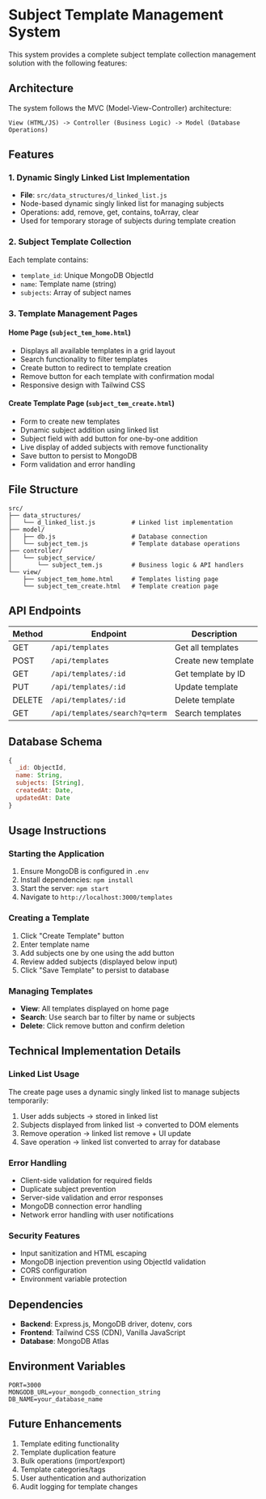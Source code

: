 # Subject Template Management System

This system provides a complete subject template collection management solution with the following features:

## Architecture

The system follows the MVC (Model-View-Controller) architecture:

```
View (HTML/JS) -> Controller (Business Logic) -> Model (Database Operations)
```

## Features

### 1. Dynamic Singly Linked List Implementation
- **File**: `src/data_structures/d_linked_list.js`
- Node-based dynamic singly linked list for managing subjects
- Operations: add, remove, get, contains, toArray, clear
- Used for temporary storage of subjects during template creation

### 2. Subject Template Collection
Each template contains:
- `template_id`: Unique MongoDB ObjectId
- `name`: Template name (string)
- `subjects`: Array of subject names

### 3. Template Management Pages

#### Home Page (`subject_tem_home.html`)
- Displays all available templates in a grid layout
- Search functionality to filter templates
- Create button to redirect to template creation
- Remove button for each template with confirmation modal
- Responsive design with Tailwind CSS

#### Create Template Page (`subject_tem_create.html`)
- Form to create new templates
- Dynamic subject addition using linked list
- Subject field with add button for one-by-one addition
- Live display of added subjects with remove functionality
- Save button to persist to MongoDB
- Form validation and error handling

## File Structure

```
src/
├── data_structures/
│   └── d_linked_list.js          # Linked list implementation
├── model/
│   ├── db.js                     # Database connection
│   └── subject_tem.js            # Template database operations
├── controller/
│   └── subject_service/
│       └── subject_tem.js        # Business logic & API handlers
└── view/
    ├── subject_tem_home.html     # Templates listing page
    └── subject_tem_create.html   # Template creation page
```

## API Endpoints

| Method | Endpoint | Description |
|--------|----------|-------------|
| GET | `/api/templates` | Get all templates |
| POST | `/api/templates` | Create new template |
| GET | `/api/templates/:id` | Get template by ID |
| PUT | `/api/templates/:id` | Update template |
| DELETE | `/api/templates/:id` | Delete template |
| GET | `/api/templates/search?q=term` | Search templates |

## Database Schema

```javascript
{
  _id: ObjectId,
  name: String,
  subjects: [String],
  createdAt: Date,
  updatedAt: Date
}
```

## Usage Instructions

### Starting the Application
1. Ensure MongoDB is configured in `.env`
2. Install dependencies: `npm install`
3. Start the server: `npm start`
4. Navigate to `http://localhost:3000/templates`

### Creating a Template
1. Click "Create Template" button
2. Enter template name
3. Add subjects one by one using the add button
4. Review added subjects (displayed below input)
5. Click "Save Template" to persist to database

### Managing Templates
- **View**: All templates displayed on home page
- **Search**: Use search bar to filter by name or subjects
- **Delete**: Click remove button and confirm deletion

## Technical Implementation Details

### Linked List Usage
The create page uses a dynamic singly linked list to manage subjects temporarily:
1. User adds subjects → stored in linked list
2. Subjects displayed from linked list → converted to DOM elements
3. Remove operation → linked list remove + UI update
4. Save operation → linked list converted to array for database

### Error Handling
- Client-side validation for required fields
- Duplicate subject prevention
- Server-side validation and error responses
- MongoDB connection error handling
- Network error handling with user notifications

### Security Features
- Input sanitization and HTML escaping
- MongoDB injection prevention using ObjectId validation
- CORS configuration
- Environment variable protection

## Dependencies

- **Backend**: Express.js, MongoDB driver, dotenv, cors
- **Frontend**: Tailwind CSS (CDN), Vanilla JavaScript
- **Database**: MongoDB Atlas

## Environment Variables

```env
PORT=3000
MONGODB_URL=your_mongodb_connection_string
DB_NAME=your_database_name
```

## Future Enhancements

1. Template editing functionality
2. Template duplication feature
3. Bulk operations (import/export)
4. Template categories/tags
5. User authentication and authorization
6. Audit logging for template changes